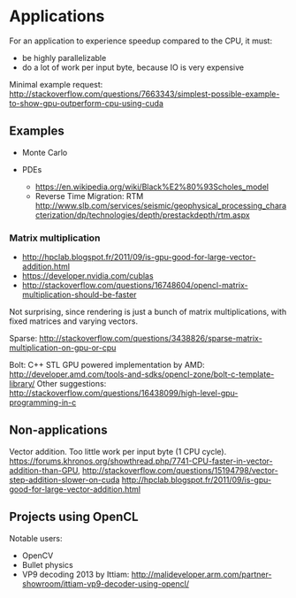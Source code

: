 # Applications

For an application to experience speedup compared to the CPU, it must:

- be highly parallelizable
- do a lot of work per input byte, because IO is very expensive

Minimal example request: <http://stackoverflow.com/questions/7663343/simplest-possible-example-to-show-gpu-outperform-cpu-using-cuda>

## Examples

-   Monte Carlo

-   PDEs

    - <https://en.wikipedia.org/wiki/Black%E2%80%93Scholes_model>
    - Reverse Time Migration: RTM <http://www.slb.com/services/seismic/geophysical_processing_characterization/dp/technologies/depth/prestackdepth/rtm.aspx>

### Matrix multiplication

- <http://hpclab.blogspot.fr/2011/09/is-gpu-good-for-large-vector-addition.html>
- <https://developer.nvidia.com/cublas>
- <http://stackoverflow.com/questions/16748604/opencl-matrix-multiplication-should-be-faster>

Not surprising, since rendering is just a bunch of matrix multiplications, with fixed matrices and varying vectors.

Sparse: <http://stackoverflow.com/questions/3438826/sparse-matrix-multiplication-on-gpu-or-cpu>

Bolt: C++ STL GPU powered implementation by AMD: <http://developer.amd.com/tools-and-sdks/opencl-zone/bolt-c-template-library/> Other suggestions: <http://stackoverflow.com/questions/16438099/high-level-gpu-programming-in-c>

## Non-applications

Vector addition. Too little work per input byte (1 CPU cycle). <https://forums.khronos.org/showthread.php/7741-CPU-faster-in-vector-addition-than-GPU>, <http://stackoverflow.com/questions/15194798/vector-step-addition-slower-on-cuda> <http://hpclab.blogspot.fr/2011/09/is-gpu-good-for-large-vector-addition.html>

## Projects using OpenCL

Notable users:

- OpenCV
- Bullet physics
- VP9 decoding 2013 by Ittiam: <http://malideveloper.arm.com/partner-showroom/ittiam-vp9-decoder-using-opencl/>
